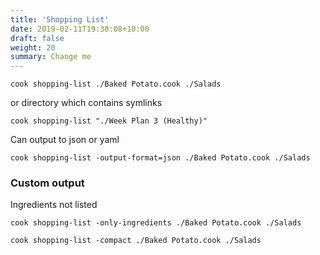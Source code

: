 ```yaml
---
title: 'Shopping List'
date: 2019-02-11T19:30:08+10:00
draft: false
weight: 20
summary: Change me
---
```




```
cook shopping-list ./Baked Potato.cook ./Salads
```

or directory which contains symlinks

```
cook shopping-list "./Week Plan 3 (Healthy)"
```

Can output to json or yaml

```
cook shopping-list -output-format=json ./Baked Potato.cook ./Salads
```

### Custom output

Ingredients not listed

```
cook shopping-list -only-ingredients ./Baked Potato.cook ./Salads
```



```
cook shopping-list -compact ./Baked Potato.cook ./Salads
```
